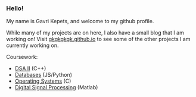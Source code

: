 ### Hello!

My name is Gavri Kepets, and welcome to my github profile. 

While many of my projects are on here, I also have a small blog that I am working on! Visit [gkgkgkgk.github.io](https://gkgkgkgk.github.io/) to see some of the other projects I am currently working on.

Coursework:
* [DSA II](https://github.com/gkgkgkgk/ECE365-DSAII) (C++)
* [Databases](https://github.com/gkgkgkgk/nodesql) (JS/Python)
* [Operating Systems](https://github.com/gkgkgkgk/ECE357-OS) (C)
* [Digital Signal Processing](https://github.com/gkgkgkgk/ECE310-DSP) (Matlab)
